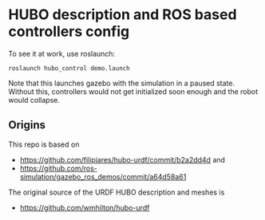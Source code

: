 HUBO description and ROS based controllers config
=================================================

To see it at work, use roslaunch:

    roslaunch hubo_control demo.launch

Note that this launches gazebo with the simulation in a paused
state. Without this, controllers would not get initialized soon
enough and the robot would collapse.

Origins
-------

This repo is based on
- https://github.com/filipjares/hubo-urdf/commit/b2a2dd4d and
- https://github.com/ros-simulation/gazebo_ros_demos/commit/a64d58a61

The original source of the URDF HUBO description and meshes is
- https://github.com/wmhilton/hubo-urdf


